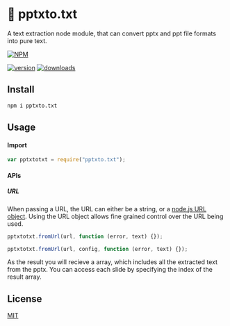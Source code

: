 # 📄 pptxto.txt

A text extraction node module, that can convert pptx and ppt file formats into pure text.

[![NPM](https://nodei.co/npm/pptxto.txt.png?compact=true)](https://nodei.co/npm/pptxto.txt/)

[![version](https://img.shields.io/npm/v/pptxto.txt.svg)](https://www.npmjs.org/package/pptxto.txt)
[![downloads](https://img.shields.io/npm/dt/pptxto.txt.svg)](https://www.npmjs.org/package/pptxto.txt)

## Install

```bash
npm i pptxto.txt
```

## Usage

#### Import

```javascript
var pptxtotxt = require("pptxto.txt");
```

#### APIs

##### URL

When passing a URL, the URL can either be a string, or a [node.js URL object](https://nodejs.org/api/url.html). Using the URL object allows fine grained control over the URL being used.

```javascript
pptxtotxt.fromUrl(url, function (error, text) {});
```

```javascript
pptxtotxt.fromUrl(url, config, function (error, text) {});
```

As the result you will recieve a array, which includes all the extracted text from the pptx. You can access each slide by specifying the index of the result array.

## License

[MIT](https://github.com/dulajkavinda/pptxto.txt/blob/master/LICENSE)
